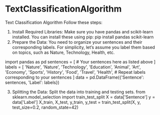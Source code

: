 # TextClassificationAlgorithm
Text Classification Algorithm
Follow these steps:
1.	Install Required Libraries:
Make sure you have pandas and scikit-learn installed. You can install these using pip:
pip install pandas scikit-learn
2.	Prepare the Data:
You need to organize your sentences and their corresponding labels. For simplicity, let’s assume you label them based on topics, such as Nature, Technology, Health, etc.

import pandas as pd
sentences = [
    # Your sentences here as listed above
]
labels = [
    'Nature', 'Nature', 'Technology', 'Education', 'Animal', 'Art', 
    'Economy', 'Sports', 'History', 'Food', 'Travel', 'Health', 
    # Repeat labels corresponding to your sentences
]
data = pd.DataFrame({'Sentence': sentences, 'Label': labels})


3.	Splitting the Data:
Split the data into training and testing sets.
from sklearn.model_selection import train_test_split
X = data['Sentence']
y = data['Label']
X_train, X_test, y_train, y_test = train_test_split(X, y, test_size=0.2, random_state=42)
